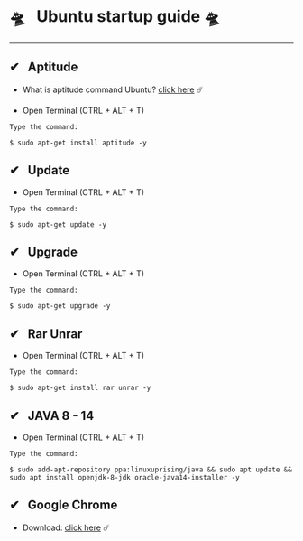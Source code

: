 # 🛸 &nbsp; Ubuntu startup guide 🛸
 
---
## ✔ &nbsp; Aptitude   
- What is aptitude command Ubuntu? [click here](http://manpages.ubuntu.com/manpages/bionic/man8/aptitude-curses.8.html#description) ☄️

- Open Terminal (CTRL + ALT + T) 

`Type the command:`

    $ sudo apt-get install aptitude -y

## ✔ &nbsp; Update

- Open Terminal (CTRL + ALT + T) 

`Type the command:`

    $ sudo apt-get update -y

## ✔ &nbsp; Upgrade

- Open Terminal (CTRL + ALT + T) 

`Type the command:`

    $ sudo apt-get upgrade -y


## ✔ &nbsp; Rar Unrar

- Open Terminal (CTRL + ALT + T) 

`Type the command:`

    $ sudo apt-get install rar unrar -y


## ✔ &nbsp; JAVA 8 - 14
- Open Terminal (CTRL + ALT + T) 

`Type the command:`

    $ sudo add-apt-repository ppa:linuxuprising/java && sudo apt update && sudo apt install openjdk-8-jdk oracle-java14-installer -y

##  ✔ &nbsp; Google Chrome
- Download: [click here](https://dl.google.com/linux/direct/google-chrome-stable_current_amd64.deb) ☄️ 
